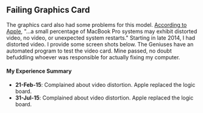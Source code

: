 Failing Graphics Card
---

The graphics card also had some problems for this model. [According to Apple](https://www.apple.com/support/macbookpro-videoissues/), "...a small percentage of MacBook Pro systems may exhibit distorted video, no video, or unexpected system restarts." Starting in late 2014, I had distorted video. I provide some screen shots below. The Geniuses have an automated program to test the video card. Mine passed, no doubt befuddling whoever was responsible for actually fixing my computer. 

#### My Experience Summary

- **21-Feb-15**: Complained about video distortion. Apple replaced the logic board.
- **31-Jul-15**: Complained about video distortion. Apple replaced the logic board.

